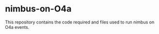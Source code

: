 # nimbus-on-O4a
This repository contains the code required and files used to run nimbus on O4a events.
